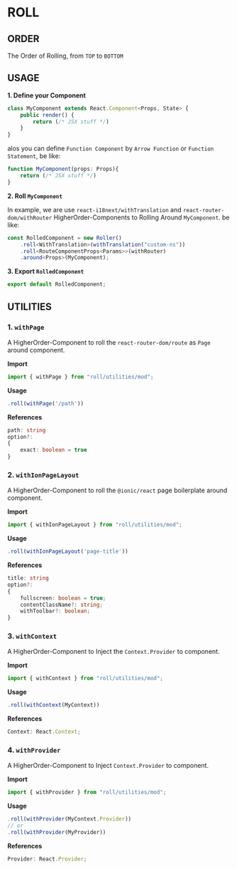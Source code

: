 # ROLL

## ORDER

The Order of Rolling, from `TOP` to `BOTTOM`

## USAGE

**1. Define your Component**

```typescript
class MyComponent extends React.Component<Props, State> {
	public render() {
		return (/* JSX stuff */)
	}
}
```

alos you can define `Function Component` by `Arrow Function` or `Function Statement`, be like:

```typescript
function MyComponent(props: Props){
	return (/* JSX stuff */)
}
```

**2. Roll `MyComponent`**

In example, we are use `react-i18next/withTranslation` and `react-router-dom/withRouter` HigherOrder-Components to Rolling Around `MyComponent`. be like:

```typescript
const RolledComponent = new Roller()
	.roll<WithTranslation>(withTranslation("custom-ns"))
	.roll<RouteComponentProps<Params>>(withRouter)
	.around<Props>(MyComponent);
```

**3. Export `RolledComponent`**

```typescript
export default RolledComponent;
```

## UTILITIES

### 1. `withPage`

A HigherOrder-Component to roll the `react-router-dom/route` as `Page` around component.

**Import**

```typescript
import { withPage } from "roll/utilities/mod";
```

**Usage**

```typescript
.roll(withPage('/path'))
```

**References**

```typescript
path: string
option?:
{
	exact: boolean = true
}
```

### 2. `withIonPageLayout`

A HigherOrder-Component to roll the `@ionic/react` page boilerplate around component.

**Import**

```typescript
import { withIonPageLayout } from "roll/utilities/mod";
```

**Usage**

```typescript
.roll(withIonPageLayout('page-title'))
```

**References**

```typescript
title: string
option?:
{
	fullscreen: boolean = true;
	contentClassName?: string;
	withToolbar?: boolean;
}
```

### 3. `withContext`

A HigherOrder-Component to Inject the `Context.Provider` to component.

**Import**

```typescript
import { withContext } from "roll/utilities/mod";
```

**Usage**

```typescript
.roll(withContext(MyContext))
```

**References**

```typescript
Context: React.Context;
```

### 4. `withProvider`

A HigherOrder-Component to Inject `Context.Provider` to component.

**Import**

```typescript
import { withProvider } from "roll/utilities/mod";
```

**Usage**

```typescript
.roll(withProvider(MyContext.Provider))
// or
.roll(withProvider(MyProvider))
```

**References**

```typescript
Provider: React.Provider;
```
